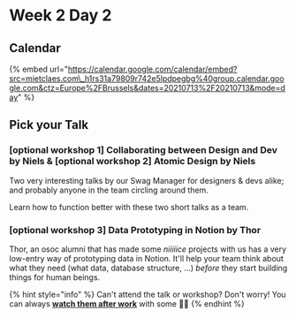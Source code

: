 # Week 2 Day 2

## Calendar

{% embed url="https://calendar.google.com/calendar/embed?src=mietclaes.com\_h1rs31a79809r742e5lpdpegbg%40group.calendar.google.com&ctz=Europe%2FBrussels&dates=20210713%2F20210713&mode=day" %}

## Pick your Talk

### \[optional workshop 1\] Collaborating between Design and Dev by Niels & \[optional workshop 2\] Atomic Design by Niels

Two very interesting talks by our Swag Manager for designers & devs alike; and probably anyone in the team circling around them.

Learn how to function better with these two short talks as a team.

### \[optional workshop 3\] Data Prototyping in Notion by Thor

Thor, an osoc alumni that has made some _niiiiice_ projects with us has a very low-entry way of prototyping data in Notion. It'll help your team think about what they need \(what data, database structure, ...\) _before_ they start building things for human beings.  

{% hint style="info" %}
Can't attend the talk or workshop? Don't worry! You can always [**watch them after work**](../../workshops-and-talks.md) with some 🍿🥤
{% endhint %}


